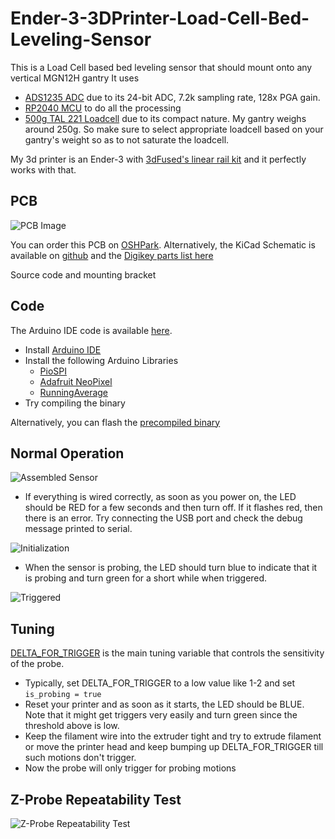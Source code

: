 # Ender-3-3DPrinter-Load-Cell-Bed-Leveling-Sensor
 This is a Load Cell based bed leveling sensor that should mount onto any vertical MGN12H gantry
 It uses
 * [ADS1235 ADC](https://www.digikey.com/en/products/detail/texas-instruments/ADS1235QWRHMRQ1/11308865) due to its 24-bit ADC, 7.2k sampling rate, 128x PGA gain.
 * [RP2040 MCU](https://www.raspberrypi.com/products/rp2040/) to do all the processing
 * [500g TAL 221 Loadcell](https://cdn.sparkfun.com/assets/9/9/a/f/3/TAL221.pdf) due to its compact nature. My gantry weighs around 250g. So make sure to select appropriate loadcell based on your gantry's weight so as to not saturate the loadcell.

My 3d printer is an Ender-3 with [3dFused's linear rail kit](https://3dfused.com/product/xaxis235/) and it perfectly works with that.


## PCB
![PCB Image](https://github.com/jujojujo2003/MGN12H-3DPrinter-LoadCell-BedLevelingSensor/blob/main/PCB/LoadcellSensor.png)

You can order this PCB on [OSHPark](https://oshpark.com/shared_projects/gbeaSpQu).
Alternatively, the KiCad Schematic is available on [github](https://github.com/jujojujo2003/MGN12H-3DPrinter-LoadCell-BedLevelingSensor/tree/main/PCB) and the [Digikey parts list here](https://github.com/jujojujo2003/MGN12H-3DPrinter-LoadCell-BedLevelingSensor/blob/main/PCB/LoadCellDigikeyParts.csv)


<TBD> Source code and mounting bracket

## Code

The Arduino IDE code is available [here](https://github.com/jujojujo2003/MGN12H-3DPrinter-LoadCell-BedLevelingSensor/tree/main/Code). 
* Install [Arduino IDE](https://www.arduino.cc/en/software)
* Install the following Arduino Libraries
  * [PioSPI](https://www.arduino.cc/reference/en/libraries/piospi/)
  * [Adafruit NeoPixel](https://www.arduino.cc/reference/en/libraries/adafruit-neopixel/)
  * [RunningAverage](https://www.arduino.cc/reference/en/libraries/runningaverage/)
* Try compiling the binary

Alternatively, you can flash the [precompiled binary](https://github.com/jujojujo2003/MGN12H-3DPrinter-LoadCell-BedLevelingSensor/releases/tag/release)

## Normal Operation
![Assembled Sensor](https://github.com/jujojujo2003/MGN12H-3DPrinter-LoadCell-BedLevelingSensor/blob/main/WikiAssets/IMG_0561.jpg)

* If everything is wired correctly, as soon as you power on, the LED should be RED for a few seconds and then turn off. If it flashes red, then there is an error. Try connecting the USB port and check the debug message printed to serial. 

![Initialization](https://github.com/jujojujo2003/MGN12H-3DPrinter-LoadCell-BedLevelingSensor/blob/main/WikiAssets/IMG_0559.gif)

* When the sensor is probing, the LED should turn blue to indicate that it is probing and turn green for a short while when triggered.

![Triggered](https://github.com/jujojujo2003/MGN12H-3DPrinter-LoadCell-BedLevelingSensor/blob/main/WikiAssets/IMG_0551.gif)

## Tuning
[DELTA_FOR_TRIGGER](https://github.com/jujojujo2003/MGN12H-3DPrinter-LoadCell-BedLevelingSensor/blob/main/Code/bedlevelRp2040ADS1235.ino#L8) is the main tuning variable that controls the sensitivity of the probe.

* Typically, set DELTA_FOR_TRIGGER to a low value like 1-2 and set `is_probing = true`
* Reset your printer and as soon as it starts, the LED should be BLUE. Note that it might get triggers very easily and turn green since the threshold above is low.
* Keep the filament wire into the extruder tight and try to extrude filament or move the printer head and keep bumping up DELTA_FOR_TRIGGER till such motions don't trigger.
* Now the probe will only trigger for probing motions

## Z-Probe Repeatability Test
![Z-Probe Repeatability Test](https://github.com/jujojujo2003/MGN12H-3DPrinter-LoadCell-BedLevelingSensor/blob/main/WikiAssets/zproberepeatability.png)
